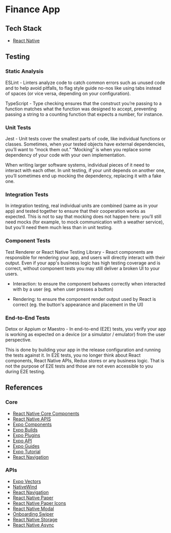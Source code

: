 # Finance App

## Tech Stack

- [React Native](https://reactnative.dev/docs/environment-setup)

## Testing

### Static Analysis

ESLint - Linters analyze code to catch common errors such as unused code and to help avoid pitfalls, to flag style guide no-nos like using tabs instead of spaces (or vice versa, depending on your configuration).

TypeScript - Type checking ensures that the construct you’re passing to a function matches what the function was designed to accept, preventing passing a string to a counting function that expects a number, for instance.

### Unit Tests

Jest - Unit tests cover the smallest parts of code, like individual functions or classes.
Sometimes, when your tested objects have external dependencies, you’ll want to “mock them out.” “Mocking” is when you replace some dependency of your code with your own implementation.

When writing larger software systems, individual pieces of it need to interact with each other. In unit testing, if your unit depends on another one, you’ll sometimes end up mocking the dependency, replacing it with a fake one.


### Integration Tests

In integration testing, real individual units are combined (same as in your app) and tested together to ensure that their cooperation works as expected. This is not to say that mocking does not happen here: you’ll still need mocks (for example, to mock communication with a weather service), but you'll need them much less than in unit testing.

### Component Tests

Test Renderer or React Native Testing Library - React components are responsible for rendering your app, and users will directly interact with their output. Even if your app's business logic has high testing coverage and is correct, without component tests you may still deliver a broken UI to your users. 

- Interaction: to ensure the component behaves correctly when interacted with by a user (eg. when user presses a button)

- Rendering: to ensure the component render output used by React is correct (eg. the button's appearance and placement in the UI)

### End-to-End Tests

Detox or Appium or Maestro - In end-to-end (E2E) tests, you verify your app is working as expected on a device (or a simulator / emulator) from the user perspective.

This is done by building your app in the release configuration and running the tests against it. In E2E tests, you no longer think about React components, React Native APIs, Redux stores or any business logic. That is not the purpose of E2E tests and those are not even accessible to you during E2E testing.


## References 

### Core 

- [React Native Core Components](https://reactnative.dev/docs/components-and-apis)
- [React Native APIS](https://reactnative.dev/docs/accessibilityinfo)
- [Expo Components](https://docs.expo.dev/develop/user-interface/splash-screen/)
- [Expo Builds](https://docs.expo.dev/develop/development-builds/introduction/)
- [Expo Plugins](https://docs.expo.dev/config-plugins/introduction/)
- [Expo API](https://docs.expo.dev/versions/latest/)
- [Expo Guides](https://docs.expo.dev/guides/overview/)
- [Expo Tutorial](https://docs.expo.dev/tutorial/introduction/)
- [React Navigation](https://reactnavigation.org/docs/getting-started/)

### APIs
- [Expo Vectors](https://icons.expo.fyi/Index)
- [NativeWind](https://www.nativewind.dev/)
- [React Navigation](https://reactnavigation.org)
- [React Native Paper](https://reactnativepaper.com/)
- [React Native Paper Icons](https://callstack.github.io/react-native-paper/4.0/icons.html)
- [React Native Modal](https://www.npmjs.com/package/react-native-modal)
- [Onboarding Swiper](https://github.com/jfilter/react-native-onboarding-swiper?tab=readme-ov-file)
- [React Native Storage](https://github.com/sunnylqm/react-native-storage)
- [React Native Async](https://reactnative.dev/docs/asyncstorage#methods)


